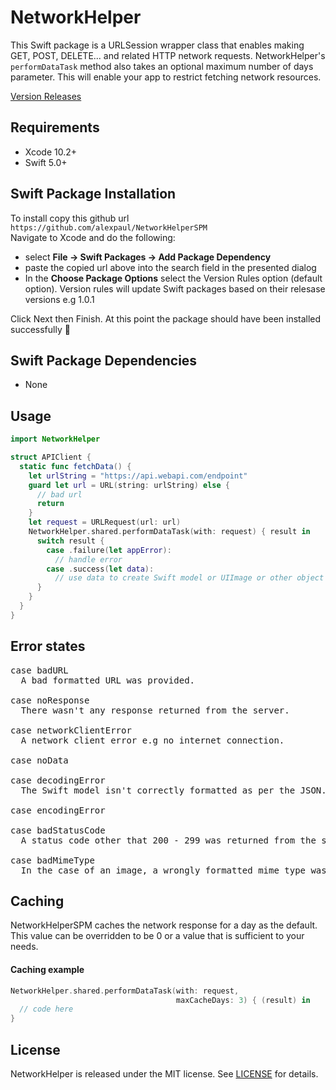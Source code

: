 # NetworkHelper

This Swift package is a URLSession wrapper class that enables making GET, POST, DELETE... and related HTTP network requests. NetworkHelper's ```performDataTask``` method also takes an optional maximum number of days parameter. This will enable your app to restrict fetching network resources. 


[Version Releases](https://github.com/alexpaul/NetworkHelperSPM/releases)

## Requirements 

* Xcode 10.2+ 
* Swift 5.0+ 

## Swift Package Installation 

To install copy this github url
```https://github.com/alexpaul/NetworkHelperSPM```  
Navigate to Xcode and do the following: 
 - select **File -> Swift Packages -> Add Package Dependency** 
 - paste the copied url above into the search field in the presented dialog
 - In the **Choose Package Options** select the Version Rules option (default option). Version rules will update Swift packages based on their relesase versions e.g 1.0.1
 
 Click Next then Finish. 
 At this point the package should have been installed successfully 🥳 

## Swift Package Dependencies 

* None

## Usage 

```swift
import NetworkHelper

struct APIClient {
  static func fetchData() {
    let urlString = "https://api.webapi.com/endpoint"
    guard let url = URL(string: urlString) else {
      // bad url 
      return 
    }
    let request = URLRequest(url: url) 
    NetworkHelper.shared.performDataTask(with: request) { result in 
      switch result {
        case .failure(let appError): 
          // handle error
        case .success(let data): 
          // use data to create Swift model or UIImage or other object as needed
      }
    }
  }
}
```

## Error states 

<pre>
case badURL
  A bad formatted URL was provided.
  
case noResponse
  There wasn't any response returned from the server.
  
case networkClientError
  A network client error e.g no internet connection. 
  
case noData

case decodingError
  The Swift model isn't correctly formatted as per the JSON. 
  
case encodingError

case badStatusCode
  A status code other that 200 - 299 was returned from the server. 
  
case badMimeType
  In the case of an image, a wrongly formatted mime type was found. 
</pre>

## Caching 

NetworkHelperSPM caches the network response for a day as the default. This value can be overridden to be 0 or a value that is sufficient to your needs. 

#### Caching example 

```swift 
NetworkHelper.shared.performDataTask(with: request,
                                     maxCacheDays: 3) { (result) in
  // code here
}
```

## License

NetworkHelper is released under the MIT license. See [LICENSE](https://github.com/alexpaul/NetworkHelperSPM/blob/master/LICENSE) for details.

